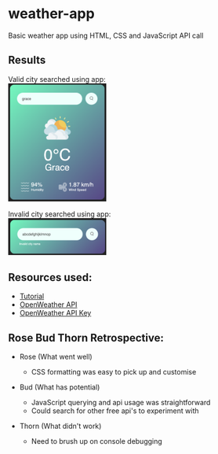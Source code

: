 # weather-app

Basic weather app using HTML, CSS and JavaScript API call

## Results

Valid city searched using app:<br/>
<img src="images/valid-search.png" width="200">

Invalid city searched using app:<br/>
<img src="images/invalid-search.png" width="200">

## Resources used:

- [Tutorial](https://www.youtube.com/watch?v=MIYQR-Ybrn4&list=PLjwm_8O3suyOgDS_Z8AWbbq3zpCmR-WE9&ab_channel=GreatStack)
- [OpenWeather API](https://openweathermap.org/api)
- [OpenWeather API Key](https://home.openweathermap.org/api_keys)

## Rose Bud Thorn Retrospective:

- Rose (What went well)

  - CSS formatting was easy to pick up and customise

- Bud (What has potential)

  - JavaScript querying and api usage was straightforward
  - Could search for other free api's to experiment with

- Thorn (What didn't work)

  - Need to brush up on console debugging
